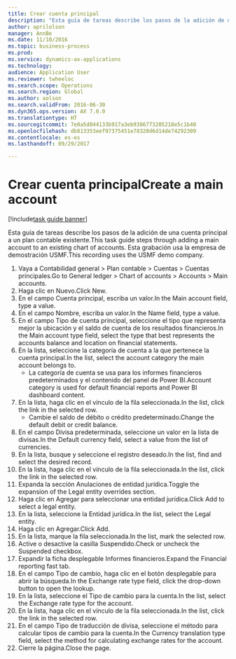 ```yaml
--- 
title: Crear cuenta principal
description: "Esta guía de tareas describe los pasos de la adición de una cuenta principal a un plan contable existente."
author: aprilolson
manager: AnnBe
ms.date: 11/10/2016
ms.topic: business-process
ms.prod: 
ms.service: dynamics-ax-applications
ms.technology: 
audience: Application User
ms.reviewer: twheeloc
ms.search.scope: Operations
ms.search.region: Global
ms.author: aolson
ms.search.validFrom: 2016-06-30
ms.dyn365.ops.version: AX 7.0.0
ms.translationtype: HT
ms.sourcegitcommit: 7e0a5d044133b917a3eb9386773205218e5c1b40
ms.openlocfilehash: db813353eef97375451e78320d6d14de74292309
ms.contentlocale: es-es
ms.lasthandoff: 09/29/2017

---
```

# <a name="create-a-main-account"></a><span data-ttu-id="2996a-103">Crear cuenta principal</span><span class="sxs-lookup"><span data-stu-id="2996a-103">Create a main account</span></span>

[!include[task guide banner](../../includes/task-guide-banner.md)]

<span data-ttu-id="2996a-104">Esta guía de tareas describe los pasos de la adición de una cuenta principal a un plan contable existente.</span><span class="sxs-lookup"><span data-stu-id="2996a-104">This task guide steps through adding a main account to an existing chart of accounts.</span></span> <span data-ttu-id="2996a-105">Esta grabación usa la empresa de demostración USMF.</span><span class="sxs-lookup"><span data-stu-id="2996a-105">This recording uses the USMF demo company.</span></span>  

1. <span data-ttu-id="2996a-106">Vaya a Contabilidad general > Plan contable > Cuentas > Cuentas principales.</span><span class="sxs-lookup"><span data-stu-id="2996a-106">Go to General ledger > Chart of accounts > Accounts > Main accounts.</span></span>
2. <span data-ttu-id="2996a-107">Haga clic en Nuevo.</span><span class="sxs-lookup"><span data-stu-id="2996a-107">Click New.</span></span>
3. <span data-ttu-id="2996a-108">En el campo Cuenta principal, escriba un valor.</span><span class="sxs-lookup"><span data-stu-id="2996a-108">In the Main account field, type a value.</span></span>
4. <span data-ttu-id="2996a-109">En el campo Nombre, escriba un valor.</span><span class="sxs-lookup"><span data-stu-id="2996a-109">In the Name field, type a value.</span></span>
5. <span data-ttu-id="2996a-110">En el campo Tipo de cuenta principal, seleccione el tipo que representa mejor la ubicación y el saldo de cuenta de los resultados financieros.</span><span class="sxs-lookup"><span data-stu-id="2996a-110">In the Main account type field, select the type that best represents the accounts balance and location on financial statements.</span></span>
6. <span data-ttu-id="2996a-111">En la lista, seleccione la categoría de cuenta a la que pertenece la cuenta principal.</span><span class="sxs-lookup"><span data-stu-id="2996a-111">In the list, select the account category the main account belongs to.</span></span>
    * <span data-ttu-id="2996a-112">La categoría de cuenta se usa para los informes financieros predeterminados y el contenido del panel de Power BI.</span><span class="sxs-lookup"><span data-stu-id="2996a-112">Account category is used for default financial reports and Power BI dashboard content.</span></span>  
7. <span data-ttu-id="2996a-113">En la lista, haga clic en el vínculo de la fila seleccionada.</span><span class="sxs-lookup"><span data-stu-id="2996a-113">In the list, click the link in the selected row.</span></span>
    * <span data-ttu-id="2996a-114">Cambie el saldo de débito o crédito predeterminado.</span><span class="sxs-lookup"><span data-stu-id="2996a-114">Change the default debit or credit balance.</span></span>  
8. <span data-ttu-id="2996a-115">En el campo Divisa predeterminada, seleccione un valor en la lista de divisas.</span><span class="sxs-lookup"><span data-stu-id="2996a-115">In the Default currency field, select a value from the list of currencies.</span></span>
9. <span data-ttu-id="2996a-116">En la lista, busque y seleccione el registro deseado.</span><span class="sxs-lookup"><span data-stu-id="2996a-116">In the list, find and select the desired record.</span></span>
10. <span data-ttu-id="2996a-117">En la lista, haga clic en el vínculo de la fila seleccionada.</span><span class="sxs-lookup"><span data-stu-id="2996a-117">In the list, click the link in the selected row.</span></span>
11. <span data-ttu-id="2996a-118">Expanda la sección Anulaciones de entidad jurídica.</span><span class="sxs-lookup"><span data-stu-id="2996a-118">Toggle the expansion of the Legal entity overrides section.</span></span>
12. <span data-ttu-id="2996a-119">Haga clic en Agregar para seleccionar una entidad jurídica.</span><span class="sxs-lookup"><span data-stu-id="2996a-119">Click Add to select a legal entity.</span></span>
13. <span data-ttu-id="2996a-120">En la lista, seleccione la Entidad jurídica.</span><span class="sxs-lookup"><span data-stu-id="2996a-120">In the list, select the Legal entity.</span></span>
14. <span data-ttu-id="2996a-121">Haga clic en Agregar.</span><span class="sxs-lookup"><span data-stu-id="2996a-121">Click Add.</span></span>
15. <span data-ttu-id="2996a-122">En la lista, marque la fila seleccionada.</span><span class="sxs-lookup"><span data-stu-id="2996a-122">In the list, mark the selected row.</span></span>
16. <span data-ttu-id="2996a-123">Active o desactive la casilla Suspendido.</span><span class="sxs-lookup"><span data-stu-id="2996a-123">Check or uncheck the Suspended checkbox.</span></span>
17. <span data-ttu-id="2996a-124">Expandir la ficha desplegable Informes financieros.</span><span class="sxs-lookup"><span data-stu-id="2996a-124">Expand the Financial reporting fast tab.</span></span>
18. <span data-ttu-id="2996a-125">En el campo Tipo de cambio, haga clic en el botón desplegable para abrir la búsqueda.</span><span class="sxs-lookup"><span data-stu-id="2996a-125">In the Exchange rate type field, click the drop-down button to open the lookup.</span></span>
19. <span data-ttu-id="2996a-126">En la lista, seleccione el Tipo de cambio para la cuenta.</span><span class="sxs-lookup"><span data-stu-id="2996a-126">In the list, select the Exchange rate type for the account.</span></span>
20. <span data-ttu-id="2996a-127">En la lista, haga clic en el vínculo de la fila seleccionada.</span><span class="sxs-lookup"><span data-stu-id="2996a-127">In the list, click the link in the selected row.</span></span>
21. <span data-ttu-id="2996a-128">En el campo Tipo de traducción de divisa, seleccione el método para calcular tipos de cambio para la cuenta.</span><span class="sxs-lookup"><span data-stu-id="2996a-128">In the Currency translation type field, select the method for calculating exchange rates for the account.</span></span>
22. <span data-ttu-id="2996a-129">Cierre la página.</span><span class="sxs-lookup"><span data-stu-id="2996a-129">Close the page.</span></span>


